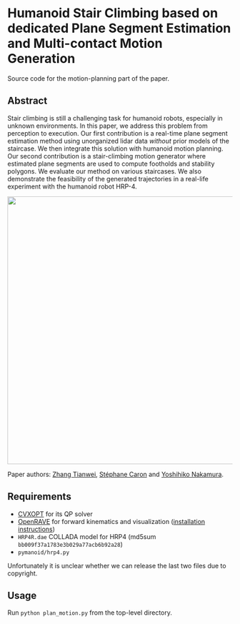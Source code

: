 # Humanoid Stair Climbing based on dedicated Plane Segment Estimation and Multi-contact Motion Generation

Source code for the motion-planning part of the paper.

## Abstract

Stair climbing is still a challenging task for humanoid robots, especially in
unknown environments. In this paper, we address this problem from perception to
execution. Our first contribution is a real-time plane segment estimation
method using unorganized lidar data *without* prior models of the staircase. We
then integrate this solution with humanoid motion planning. Our second
contribution is a stair-climbing motion generator where estimated plane
segments are used to compute footholds and stability polygons. We evaluate our
method on various staircases. We also demonstrate the feasibility of the
generated trajectories in a real-life experiment with the humanoid robot HRP-4. 

<img src="https://scaron.info/images/ijhr-2016.png" width="600" align="center" />

Paper authors:
[Zhang Tianwei](http://zhangtianwei.info/),
[Stéphane Caron](https://scaron.info) and
[Yoshihiko Nakamura](http://www.ynl.t.u-tokyo.ac.jp/).

## Requirements

- [CVXOPT](http://cvxopt.org/) for its QP solver
- [OpenRAVE](https://github.com/rdiankov/openrave) for forward kinematics and
  visualization ([installation instructions](https://scaron.info/teaching/installing-openrave-on-ubuntu-14.04.html))
- ``HRP4R.dae`` COLLADA model for HRP4 (md5sum ``bb009f37a1783e3b029a77acb6b92a28``)
- ``pymanoid/hrp4.py``

Unfortunately it is unclear whether we can release the last two files due to
copyright.

## Usage

Run ``python plan_motion.py`` from the top-level directory.
